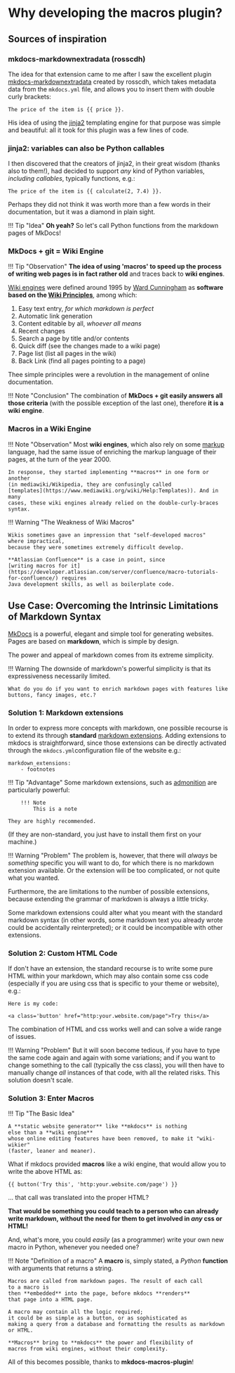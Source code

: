 Why developing the macros plugin?
=================================

Sources of inspiration
----------------------

### mkdocs-markdownextradata (rosscdh)

The idea for that extension came to me after I saw the excellent plugin
[mkdocs-markdownextradata](https://github.com/rosscdh/mkdocs-markdownextradata-plugin)
created by rosscdh, which takes metadata data from the `mkdocs.yml`
file, and allows you to insert them with double curly brackets:

    The price of the item is {{ price }}.

His idea of using the [jinja2](http://jinja.pocoo.org/docs/2.10/)
templating engine for that purpose was simple and beautiful: all it took
for this plugin was a few lines of code.

### jinja2: variables can also be Python callables

I then discovered that the creators of jinja2, in their great wisdom
(thanks also to them!), had decided to support *any* kind of Python
variables, *including callables*, typically functions, e.g.:

    The price of the item is {{ calculate(2, 7.4) }}.

Perhaps they did not think it was worth more than a few words in their
documentation, but it was a diamond in plain sight.


!!! Tip "Idea"
    **Oh yeah?** So let's call Python functions from the markdown pages of
    MkDocs!

### MkDocs + git = Wiki Engine

!!! Tip "Observation" 
    **The idea of using 'macros' to speed up the process of writing web
    pages is in fact rather old** and traces back to **wiki engines**.


[Wiki engines](https://wiki.c2.com/?WikiEngine) 
were defined around 1995 by 
[Ward Cunningham](https://wiki.c2.com/?WardCunningham) 
as **software based on the
[Wiki Principles](https://wiki.c2.com/?WikiPrinciples)**, among which:

1. Easy text entry, _for which markdown is perfect_
2. Automatic link generation
3. Content editable by all, _whoever all means_
4. Recent changes
5. Search a page by title and/or contents
6. Quick diff (see the changes made to a wiki page)
7. Page list (list all pages in the wiki)
8. Back Link (find all pages pointing to a page)

Thee simple principles were a revolution in the management of
online documentation.

!!! Note "Conclusion"
    The combination of **MkDocs + git easily answers all those criteria**
    (with the possible exception of the last one), 
    therefore **it is a wiki engine**. 
    
### Macros in a Wiki Engine

!!! Note "Observation"
    Most **wiki engines**, which also rely on some
    [markup](http://wiki.c2.com/?MarkupLanguage) language, had the same
    issue of enriching the markup language of their pages, at the turn of
    the year 2000.

    In response, they started implementing **macros** in one form or another 
    (in mediawiki/Wikipedia, they are confusingly called
    [templates](https://www.mediawiki.org/wiki/Help:Templates)). And in many
    cases, these wiki engines already relied on the double-curly-braces
    syntax.



!!! Warning "The Weakness of Wiki Macros"

    Wikis sometimes gave an impression that "self-developed macros"
    where impractical, 
    because they were sometimes extremely difficult develop.

    **Atlassian Confluence** is a case in point, since 
    [writing macros for it](https://developer.atlassian.com/server/confluence/macro-tutorials-for-confluence/) requires
    Java development skills, as well as boilerplate code. 



Use Case: Overcoming the Intrinsic Limitations of Markdown Syntax
-----------------------------------------------------------------

[MkDocs](https://www.mkdocs.org/) is a powerful, elegant and simple tool
for generating websites. Pages are based on **markdown**, which is
simple by design.

The power and appeal of markdown comes from its extreme simplicity.

!!! Warning
    The downside of markdown's powerful simplicity is that its
    expressiveness necessarily limited.

    What do you do if you want to enrich markdown pages with features like
    buttons, fancy images, etc.?

### Solution 1: Markdown extensions

In order to express more concepts with markdown, one possible recourse
is to extend its through **standard** [markdown
extensions](https://python-markdown.github.io/extensions/). Adding
extensions to mkdocs is straightforward, since those extensions can be
directly activated through the `mkdocs.yml`configuration file of the
website e.g.:

``` {.yaml}
markdown_extensions:
    - footnotes
```

!!! Tip "Advantage"
    Some markdown extensions, such as
    [admonition](https://squidfunk.github.io/mkdocs-material/extensions/admonition/) are particularly powerful:

        !!! Note
            This is a note

    They are highly recommended.

(If they are non-standard, you just have to install them first on your
machine.)


!!! Warning "Problem"
    The problem is, however, that there will *always* be *something*
    specific you will want to do, for which there is no markdown extension
    available. Or the extension will be too complicated, or not quite what
    you wanted.

Furthermore, the are limitations to the number of possible extensions,
because extending the grammar of markdown is always a little tricky.

Some markdown extensions could alter what you meant with the standard
markdown syntax (in other words, some markdown text you already wrote
could be accidentally reinterpreted); or it could be incompatible with
other extensions.

### Solution 2: Custom HTML Code

If don't have an extension, the standard recourse is to write some pure
HTML within your markdown, which may also contain some css code
(especially if you are using css that is specific to your theme or
website), e.g.:

``` {.html}
Here is my code:

<a class='button' href="http:your.website.com/page">Try this</a>
```

The combination of HTML and css works well and can solve a wide range of
issues.


!!! Warning "Problem"
    But it will soon become tedious, if you have to type the same code again
    and again with some variations; and if you want to change something to
    the call (typically the css class), you will then have to manually
    change *all* instances of that code, with all the related risks. This
    solution doesn't scale.

### Solution 3: Enter Macros

!!! Tip "The Basic Idea"

    A **static website generator** like **mkdocs** is nothing 
    else than a **wiki engine**
    whose online editing features have been removed, to make it "wiki-wikier"
    (faster, leaner and meaner).



What if mkdocs provided **macros** like a wiki engine,
that would allow you to write the
above HTML as:

    {{ button('Try this', 'http:your.website.com/page') }}

... that call was translated into the proper HTML?

**That would be something you could teach to a person who can already
write markdown, without the need for them to get involved in *any* css
or HTML!**

And, what's more, you could *easily* (as a programmer) write your own
new macro in Python, whenever you needed one?


!!! Note "Definition of a macro"
    A **macro** is, simply stated, a *Python* **function** with
    arguments that returns a string. 
    
    Macros are called from markdown pages. The result of each call
    to a macro is 
    then **embedded** into the page, before mkdocs **renders**
    that page into a HTML page.

    A macro may contain all the logic required;
    it could be as simple as a button, or as sophisticated as
    making a query from a database and formatting the results as markdown
    or HTML.

    **Macros** bring to **mkdocs** the power and flexibility of
    macros from wiki engines, without their complexity.


All of this becomes possible, thanks to **mkdocs-macros-plugin**!
